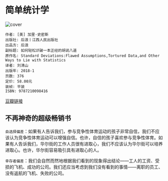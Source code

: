 # 简单统计学
![cover](https://img3.doubanio.com/view/subject/l/public/s29608291.jpg)

    作者: [美] 加里·史密斯 
    出版社: 后浪丨江西人民出版社
    出品方: 后浪
    副标题: 如何轻松识破一本正经的胡说八道
    原作名: Standard Deviations:Flawed Assumptions,Tortured Data,and Other Ways to Lie with Statistics
    译者: 刘清山 
    出版年: 2018-1
    页数: 376
    定价: 58.00元
    装帧: 平装
    ISBN: 9787210098416

[豆瓣链接](https://book.douban.com/subject/27197865/)

## 不再神奇的超级畅销书
`自选择偏差`：如果有人告诉我们，参与竞争性体育运动的孩子非常自信，我们不应该认为竞争性体育运动可以增强自信。也许，自信的孩子喜欢参与竞争性体育。如果有人告诉我们，华尔街的工作人员很有进取心，我们不应该认为华尔街可以培养进取心。也许，华尔街容易吸引具有进取心的人。

`幸存者偏差`：我们会自然而然地根据我们看到的现象得出结论——工人的工资、受损的飞机、成功的公司。我们还应当考虑到我们没有看到的事情——离职的员工、没有返航的飞机、失败的公司。